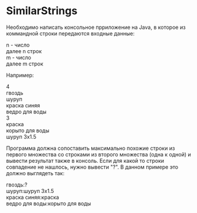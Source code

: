 # SimilarStrings
Необходимо написать консольное прриложение на Java, в которое из коммандной строки передаются входные данные:

n - число  
далее n строк  
m - число  
далее m строк  

Например:

4  
гвоздь  
шуруп  
краска синяя  
ведро для воды  
3   
краска  
корыто для воды  
шуруп 3х1.5  

 

Программа должна сопоставить максимально похожие строки из первого множества со строками из второго множества (одна к одной) и вывести результат также в консоль. 
Если для какой то строки совпадение не нашлось, нужно вывести "?".
В данном примере это должно выглядеть так:

гвоздь:?  
шуруп:шуруп 3х1.5  
краска синяя:краска  
ведро для воды:корыто для воды
